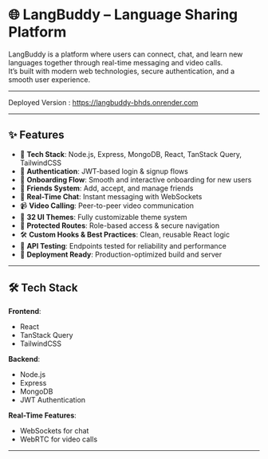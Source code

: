 # 🌐 LangBuddy – Language Sharing Platform

LangBuddy is a platform where users can connect, chat, and learn new languages together through real-time messaging and video calls.  
It’s built with modern web technologies, secure authentication, and a smooth user experience.

---

Deployed Version : https://langbuddy-bhds.onrender.com

---

## ✨ Features

- 🚀 **Tech Stack**: Node.js, Express, MongoDB, React, TanStack Query, TailwindCSS
- 🔐 **Authentication**: JWT-based login & signup flows
- 📄 **Onboarding Flow**: Smooth and interactive onboarding for new users
- 👥 **Friends System**: Add, accept, and manage friends
- 💬 **Real-Time Chat**: Instant messaging with WebSockets
- 📹 **Video Calling**: Peer-to-peer video communication
- 🎨 **32 UI Themes**: Fully customizable theme system
- 🚨 **Protected Routes**: Role-based access & secure navigation
- 🛠️ **Custom Hooks & Best Practices**: Clean, reusable React logic
- 🧪 **API Testing**: Endpoints tested for reliability and performance
- 🚀 **Deployment Ready**: Production-optimized build and server

---

## 🛠️ Tech Stack

**Frontend**:  
- React  
- TanStack Query  
- TailwindCSS  

**Backend**:  
- Node.js  
- Express  
- MongoDB  
- JWT Authentication  

**Real-Time Features**:  
- WebSockets for chat  
- WebRTC for video calls  

---
